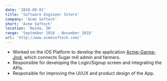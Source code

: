 ```yaml
---
date: '2018-09-01'
title: 'Software Engineer Intern'
company: 'Acme Softech'
short: 'Acme Softech'
location: 'Noida, IN'
range: 'September 2018 - November 2018'
url: 'http://www.acmesoftech.com/'
---
```


- Worked on the iOS Platform to develop the application [Acme-Ganna-Jind](http://www.acmesoftech.com/), which connects Sugar mill admin and farmers.
- Responsible for developing the Login/Signup screen and integrating the APIs.
- Responsible for improving the UI/UX and product design of the App.
